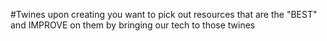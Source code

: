 #Twines
upon creating you want to pick out resources that are the "BEST" and IMPROVE on them
by bringing our tech to those twines
